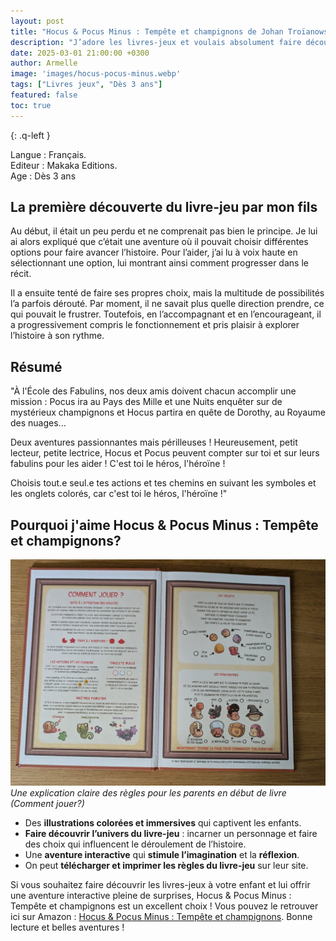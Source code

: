 ```yaml
---
layout: post
title: "Hocus & Pocus Minus : Tempête et champignons de Johan Troïanowski et Gorobeï "
description: "J’adore les livres-jeux et voulais absolument faire découvrir cet univers à mon fils. Grâce à Hocus & Pocus Minus : Tempête et champignons, il peut désormais faire ses propres choix et devenir le héros de l’histoire !"
date: 2025-03-01 21:00:00 +0300
author: Armelle
image: 'images/hocus-pocus-minus.webp'
tags: ["Livres jeux", "Dès 3 ans"]
featured: false
toc: true
---
```


{: .q-left }

Langue : Français.     
Editeur : Makaka Editions.   
Age : Dès 3 ans

## La première découverte du livre-jeu par mon fils

Au début, il était un peu perdu et ne comprenait pas bien le principe. Je lui ai alors expliqué que c’était une aventure où il pouvait choisir différentes options pour faire avancer l’histoire. Pour l’aider, j’ai lu à voix haute en sélectionnant une option, lui montrant ainsi comment progresser dans le récit.

Il a ensuite tenté de faire ses propres choix, mais la multitude de possibilités l’a parfois dérouté. Par moment, il ne savait plus quelle direction prendre, ce qui pouvait le frustrer. Toutefois, en l’accompagnant et en l’encourageant, il a progressivement compris le fonctionnement et pris plaisir à explorer l’histoire à son rythme.

## Résumé

"À l'École des Fabulins, nos deux amis doivent chacun accomplir une mission : Pocus ira au Pays des Mille et une Nuits enquêter sur de mystérieux champignons et Hocus partira en quête de Dorothy, au Royaume des nuages... 

Deux aventures passionnantes mais périlleuses ! Heureusement, petit lecteur, petite lectrice, Hocus et Pocus peuvent compter sur toi et sur leurs fabulins pour les aider ! C'est toi le héros, l'héroïne ! 

Choisis tout.e seul.e tes actions et tes chemins en suivant les symboles et les onglets colorés, car c'est toi le héros, l'héroïne !"


## Pourquoi j'aime Hocus & Pocus Minus : Tempête et champignons?

![Une explication claire des règles pour les parents en début de livre (Comment jouer?)](images/hocus-pocus-int.jpg)
*Une explication claire des règles pour les parents en début de livre (Comment jouer?)*

- Des **illustrations colorées et immersives** qui captivent les enfants.
- **Faire découvrir l’univers du livre-jeu** : incarner un personnage et faire des choix qui influencent le déroulement de l’histoire.
- Une **aventure interactive** qui **stimule l’imagination** et la **réflexion**.
- On peut **télécharger et imprimer les règles du livre-jeu** sur leur site. 

Si vous souhaitez faire découvrir les livres-jeux à votre enfant et lui offrir une aventure interactive pleine de surprises, Hocus & Pocus Minus : Tempête et champignons est un excellent choix ! Vous pouvez le retrouver ici sur Amazon : [Hocus & Pocus Minus : Tempête et champignons](https://amzn.to/4kSBoXN). Bonne lecture et belles aventures ! 

 




